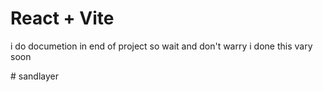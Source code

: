 # React + Vite

i do documetion in end of project 
so wait and don't warry i done this vary soon 

#   s a n d l a y e r
